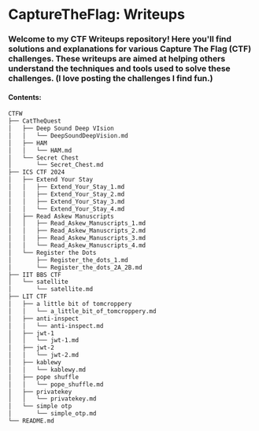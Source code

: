 # CaptureTheFlag: Writeups
### Welcome to my CTF Writeups repository! Here you'll find solutions and explanations for various Capture The Flag (CTF) challenges. These writeups are aimed at helping others understand the techniques and tools used to solve these challenges. (I love posting the challenges I find fun.)

#### Contents: 
```bash
CTFW
├── CatTheQuest
│   ├── Deep Sound Deep VIsion
│   │   └── DeepSoundDeepVision.md
│   ├── HAM
│   │   └── HAM.md
│   └── Secret Chest
│       └── Secret_Chest.md
├── ICS CTF 2024
│   ├── Extend Your Stay
│   │   ├── Extend_Your_Stay_1.md
│   │   ├── Extend_Your_Stay_2.md
│   │   ├── Extend_Your_Stay_3.md
│   │   └── Extend_Your_Stay_4.md
│   ├── Read Askew Manuscripts
│   │   ├── Read_Askew_Manuscripts_1.md
│   │   ├── Read_Askew_Manuscripts_2.md
│   │   ├── Read_Askew_Manuscripts_3.md
│   │   └── Read_Askew_Manuscripts_4.md
│   └── Register the Dots
│       ├── Register_the_dots_1.md
│       └── Register_the_dots_2A_2B.md
├── IIT BBS CTF
│   └── satellite
│       └── satellite.md
├── LIT CTF
│   ├── a little bit of tomcroppery
│   │   └── a_little_bit_of_tomcroppery.md
│   ├── anti-inspect
│   │   └── anti-inspect.md
│   ├── jwt-1
│   │   └── jwt-1.md
│   ├── jwt-2
│   │   └── jwt-2.md
│   ├── kablewy
│   │   └── kablewy.md
│   ├── pope shuffle
│   │   └── pope_shuffle.md
│   ├── privatekey
│   │   └── privatekey.md
│   └── simple otp
│       └── simple_otp.md
└── README.md
```
